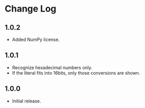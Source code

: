 # Change Log

## 1.0.2
- Added NumPy license.

## 1.0.1
- Recognize hexadecimal numbers only.
- If the literal fits into 16bits, only those conversions are shown.

## 1.0.0
- Initial release.